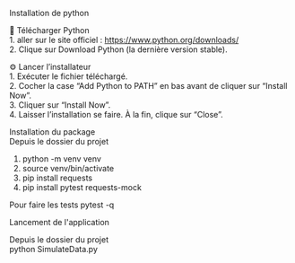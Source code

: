 Installation de python

🧰  Télécharger Python  
	1. aller sur le site officiel : https://www.python.org/downloads/  
	2. Clique sur Download Python (la dernière version stable).

⚙️ Lancer l’installateur  
	1. Exécuter le fichier téléchargé.  
	2. Cocher la case “Add Python to PATH” en bas avant de cliquer sur “Install Now”.  
	3. Cliquer sur “Install Now”.  
	4. Laisser l’installation se faire. À la fin, clique sur “Close”.

 Installation du package  
 Depuis le dossier du projet  
  1. python -m venv venv  
  2. source venv/bin/activate  
  3. pip install requests  
  4. pip install pytest requests-mock

Pour faire les tests
  pytest -q 


Lancement de l'application

Depuis le dossier du projet  
python SimulateData.py

